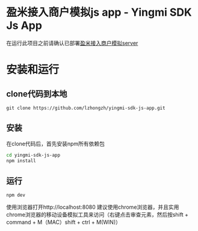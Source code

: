 盈米接入商户模拟js app - Yingmi SDK Js App
=====================

在运行此项目之前请确认已部署[盈米接入商户模拟server](https://github.com/yingmi/openapi-sdk-broker-server)

# 安装和运行

## clone代码到本地

```
git clone https://github.com/lzhongzh/yingmi-sdk-js-app.git
```

## 安装
在clone代码后，首先安装npm所有依赖包

```bash
cd yingmi-sdk-js-app
npm install
```

## 运行

```
npm dev
```

使用浏览器打开http://localhost:8080
建议使用chrome浏览器，并且实用chrome浏览器的移动设备模拟工具来访问（右键点击审查元素，然后按shift + command + M（MAC）shift + ctrl + M(WIN)）

